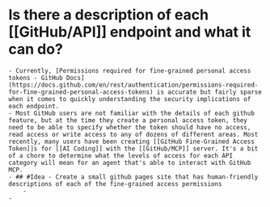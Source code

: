 # Is there a description of each [[GitHub/API]] endpoint and what it can do?
	- Currently, [Permissions required for fine-grained personal access tokens - GitHub Docs](https://docs.github.com/en/rest/authentication/permissions-required-for-fine-grained-personal-access-tokens) is accurate but fairly sparse when it comes to quickly understanding the security implications of each endpoint.
	- Most GitHub users are not familiar with the details of each github feature, but at the time they create a personal access token, they need to be able to specify whether the token should have no access, read access or write access to any of dozens of different areas. Most recently, many users have been creating [[GitHub Fine-Grained Access Token]]s for [[AI Coding]] with the [[GitHub/MCP]] server. It's a bit of a chore to determine what the levels of access for each API category will mean for an agent that's able to interact with GitHub MCP.
	- ## #Idea - Create a small github pages site that has human-friendly descriptions of each of the fine-grained access permissions
		-
	-